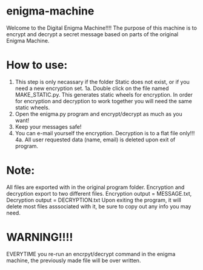 # enigma-machine
Welcome to the Digital Enigma Machine!!!!
The purpose of this machine is to encrypt and decrypt a secret message based on parts of the original Enigma Machine. 

How to use:
===========

1. This step is only necassary if the folder Static does not exist, or if you need a new encryption set.
	1a. Double click on the file named MAKE_STATIC.py. This generates static wheels for encryption. In order for encryption and decryption to work together you will need the same static wheels.   
2. Open the enigma.py program and encrypt/decrypt as much as you want!
3. Keep your messages safe!
4. You can e-mail yourself the encryption. Decryption is to a flat file only!!!
	4a. All user requested data (name, email) is deleted upon exit of program.

Note:
=========
All files are exported with in the original program folder.
Encryption and decryption export to two different files. Encryption output = MESSAGE.txt, Decryption output = DECRYPTION.txt
Upon exiting the program, it will delete most files asssociated with it, be sure to copy out any info you may need.

WARNING!!!!
===============
EVERYTIME you re-run an encrpyt/decrypt command in the enigma machine, the previously made file will be over written.
